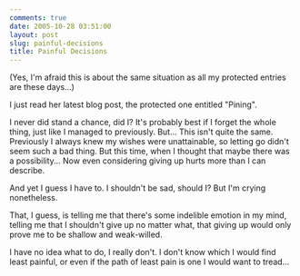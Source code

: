 ```yaml
---
comments: true
date: 2005-10-28 03:51:00
layout: post
slug: painful-decisions
title: Painful Decisions
---
```


(Yes, I'm afraid this is about the same situation as all my protected entries are these days...)  

I just read her latest blog post, the protected one entitled "Pining".  

I never did stand a chance, did I?  It's probably best if I forget the whole thing, just like I managed to previously.  But...  This isn't quite the same.  Previously I always knew my wishes were unattainable, so letting go didn't seem such a bad thing.  But this time, when I thought that maybe there was a possibility...  Now even considering giving up hurts more than I can describe.  

And yet I guess I have to.  I shouldn't be sad, should I?  But I'm crying nonetheless.  

That, I guess, is telling me that there's some indelible emotion in my mind, telling me that I shouldn't give up no matter what, that giving up would only prove me to be shallow and weak-willed.  

I have no idea what to do, I really don't.  I don't know which I would find least painful, or even if the path of least pain is one I would want to tread...
